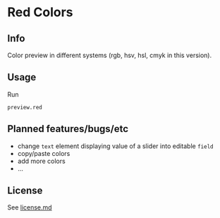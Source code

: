 # Red Colors

## Info
Color preview in different systems (rgb, hsv, hsl, cmyk in this version).

## Usage
Run
```
preview.red
```

## Planned features/bugs/etc

- change `text` element displaying value of a slider into editable `field`
- copy/paste colors
- add more colors
- ...

## License

See [license.md](/license.md)
